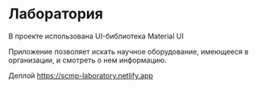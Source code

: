 # Лаборатория

В проекте использована UI-библиотека Material UI

Приложение позволяет искать научное оборудование, имеющееся в организации, и смотреть о нем информацию.

Деплой https://scmp-laboratory.netlify.app
